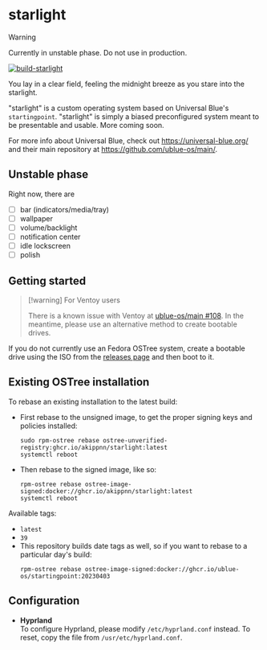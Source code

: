 # starlight

> [!warning]
> Currently in unstable phase. Do not use in production.

[![build-starlight](https://github.com/akippnn/starlight/actions/workflows/build.yml/badge.svg)](https://github.com/ublue-os/startingpoint/actions/workflows/build.yml)

You lay in a clear field, feeling the midnight breeze as you stare into the starlight.

"starlight" is a custom operating system based on Universal Blue's `startingpoint`. "starlight" is simply a biased preconfigured system meant to be presentable and usable. More coming soon.

For more info about Universal Blue, check out <https://universal-blue.org/> and their main repository at <https://github.com/ublue-os/main/>.

## Unstable phase

Right now, there are 

- [ ] bar (indicators/media/tray)
- [ ] wallpaper
- [ ] volume/backlight
- [ ] notification center
- [ ] idle lockscreen
- [ ] polish

## Getting started

> [!warning] For Ventoy users
>
> There is a known issue with Ventoy at [ublue-os/main #108](https://github.com/ublue-os/main/issues/108). In the meantime, please use an alternative method to create bootable drives.


If you do not currently use an Fedora OSTree system, create a bootable drive using the ISO from the [releases page](https://github.com/akippnn/starlight/releases) and then boot to it.

## Existing OSTree installation

To rebase an existing installation to the latest build:

- First rebase to the unsigned image, to get the proper signing keys and policies installed:
  ```
  sudo rpm-ostree rebase ostree-unverified-registry:ghcr.io/akippnn/starlight:latest
  systemctl reboot
  ```

- Then rebase to the signed image, like so:
  ```
  rpm-ostree rebase ostree-image-signed:docker://ghcr.io/akippnn/starlight:latest
  systemctl reboot
  ```

Available tags:
- `latest`
- `39`
- This repository builds date tags as well, so if you want to rebase to a particular day's build:
  ```
  rpm-ostree rebase ostree-image-signed:docker://ghcr.io/ublue-os/startingpoint:20230403
  ```

## Configuration

- **Hyprland**  
  To configure Hyprland, please modify `/etc/hyprland.conf` instead. To reset, copy the file from `/usr/etc/hyprland.conf`.

